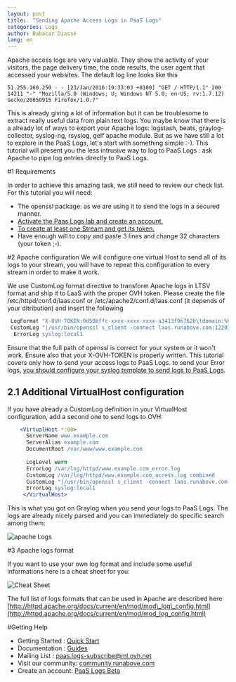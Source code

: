 ```yaml
---
layout: post
title:  "Sending Apache Access Logs in PaaS Logs"
categories: Logs
author: Babacar Diassé
lang: en
---
```



Apache access logs are very valuable. They show the activity of your visitors, the page delivery time, the code results, the user agent that accessed your websites.
The default log line looks like this

```
51.255.160.250 - - [23/Jan/2016:19:33:03 +0100] "GET / HTTP/1.1" 200 14211 "-" "Mozilla/5.0 (Windows; U; Windows NT 5.0; en-US; rv:1.7.12) Gecko/20050915 Firefox/1.0.7"
```

This is already giving a lot of information but it can be troublesome to extract really useful data from plain text logs.
You maybe know that there is a already lot of ways to export your Apache logs: logstash, beats, graylog-collector, syslog-ng, rsyslog, gelf apache module. But as we have still a lot to explore in the PaaS Logs, let's start with something simple :-).
This tutorial will present you the less intrusive way to log to PaaS Logs : ask Apache to pipe log entries directly to PaaS Logs.

#1 Requirements 

In order to achieve this amazing task, we still need to review our check list. For this tutorial you will need:
  
  - The openssl package: as we are using it to send the logs in a secured manner.
  - [Activate the Paas Logs lab and create an account.](/kb/en/logs/quick-start.html#account)
  - [To create at least one Stream and get its token.](/kb/en/logs/quick-start.html#streams)
  - Have enough will to copy and paste 3 lines and change 32 characters (your token ;-).

#2 Apache configuration
We will configure one virtual Host to send all of its logs to your stream, you will have to repeat this configuration to every stream in order to make it work. 

We use CustomLog format directive to transform Apache logs in LTSV format and ship it to LaaS with the proper OVH token.
Please create the file /etc/httpd/conf.d/laas.conf or /etc/apache2/conf.d/laas.conf (it depends of your ditribution) and insert the following

```apache
 LogFormat "X-OVH-TOKEN:0d50bffc-xxxx-xxxx-xxxx-a3413f96762b\tdomain:%V\thost:%h\tserver:%A\tident:%l\tuser:%u\ttime:%{{"{%"}}d/%b/%Y:%H:%M:%S%z}t\tmethod:%m\tpath:%U%q\tprotocol:%H\tstatus_int:%>s\tsize_int:%b\treferer:%{Referer}i\tagent:%{User-Agent}i\tresponse_time_int:%D\tcookie:%{cookie}i\tset_cookie:%{Set-Cookie}o\tmessage:%h %l %u %t \"%r\" %>s %b\n" combined_ltsv 
 CustomLog "|/usr/bin/openssl s_client -connect laas.runabove.com:12201" combined_ltsv
  ErrorLog syslog:local1
```

Ensure that the full path of openssl is correct for your system or it won't work.
Ensure also that your X-OVH-TOKEN is properly written.
This tutorial covers only how to send your access logs to PaaS Logs. to send your Error logs, [you should configure your syslog template to send logs to PaaS Logs](/kb/en/logs/how-to-log-your-linux.html).

## 2.1 Additional VirtualHost configuration
If you have already a CustomLog definition in your VirtualHost configuration, add a second one to send logs to OVH:

```apache
    <VirtualHost *:80>
      ServerName www.example.com
      ServerAlias example.com
      DocumentRoot /var/www/www.example.com
     
      LogLevel warn
      ErrorLog /var/log/httpd/www.example.com_error.log
      CustomLog /var/log/httpd/www.example.com_access.log combined
      CustomLog "|/usr/bin/openssl s_client -connect laas.runabove.com:12201" "X-OVH-TOKEN:0d50bffc-xxxx-xxxx-xxxx-a3413f96762b\tdomain:%V\thost:%h\tserver:%A\tident:%l\tuser:%u\ttime:%{{"{%"}}d/%b/%Y:%H:%M:%S %z}t\tmethod:%m\tpath:%U%q\tprotocol:%H\tstatus_int:%>s\tsize_int:%b\treferer:%{Referer}i\tagent:%{User-Agent}i\tresponse_time_int:%D\tcookie:%{cookie}i\tset_cookie:%{Set-Cookie}o\tmessage:%h %l %u %t \"%r\" %>s %b\n"
      ErrorLog syslog:local1
     </VirtualHost>
```

This is what you got on Graylog when you send your logs to PaaS Logs. The logs are already nicely parsed and you can immediately do specific search among them: 

![apache Logs](/kb/images/2016-02-25-apache-logs/apache-logs.png)

#3 Apache logs format

If you want to use your own log format and include some useful informations here is a cheat sheet for you: 

![Cheat Sheet](/kb/images/2016-02-25-apache-logs/cheatsheet.png)


The full list of logs formats that can be used in Apache are described here [http://httpd.apache.org/docs/current/en/mod/mod\_log\_config.html](http://httpd.apache.org/docs/current/en/mod/mod_log_config.html)


#Getting Help

- Getting Started : [Quick Start](/kb/en/logs/quick-start.html)
- Documentation : [Guides](/kb/en/logs)
- Mailing List : [paas.logs-subscribe@ml.ovh.net](mailto:paas.logs-subscribe@ml.ovh.net)
- Visit our community: [community.runabove.com](https://community.runabove.com)
- Create an account: [PaaS Logs Beta](https://cloud.runabove.com/signup/?launch=paas-logs)
